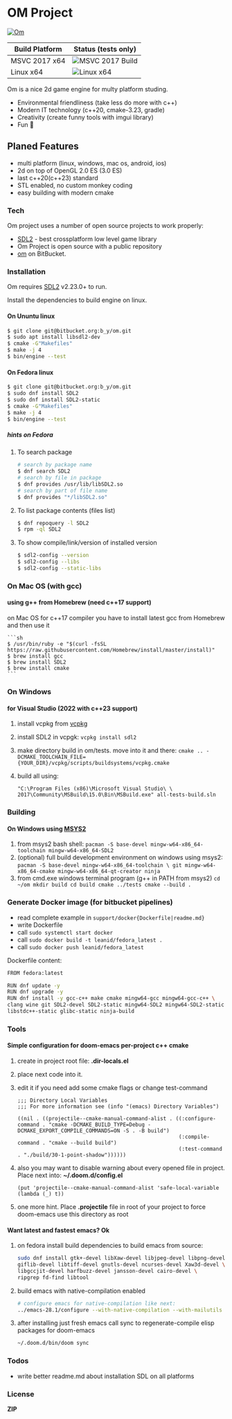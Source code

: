 # OM Project

[![Om](https://bitbucket.org/account/user/b_y/projects/OM/avatar/32)](https://bitbucket.org/account/user/b_y/projects/OM)

Build Platform   | Status (tests only)
---------------- | ----------------------
MSVC 2017 x64    | ![MSVC 2017 Build](https://ci.appveyor.com/api/projects/status/bitbucket/b_y/om)
Linux x64        | ![Linux x64](https://img.shields.io/bitbucket/pipelines/b_y/om.svg)
Om is a nice 2d game engine for multy platform studing.

- Environmental friendliness (take less do more with c++)
- Modern IT technology (c++20, cmake-3.23, gradle)
- Creativity (create funny tools with imgui library)
- Fun 🤣

## Planed Features

- multi platform (linux, windows, mac os, android, ios)
- 2d on top of OpenGL 2.0 ES (3.0 ES)
- last c++20(c++23) standard
- STL enabled, no custom monkey coding
- easy building with modern cmake

### Tech

Om project uses a number of open source projects to work properly:

- [SDL2] - best crossplatform low level game library
- Om Project is open source with a public repository
- [om](https://bitbucket.org/b_y/om) on BitBucket.

### Installation

Om requires [SDL2](http://libsdl.org/) v2.23.0+ to run.

Install the dependencies to build engine on linux.

#### On Ununtu linux

```sh
$ git clone git@bitbucket.org:b_y/om.git
$ sudo apt install libsdl2-dev
$ cmake -G"Makefiles"
$ make -j 4
$ bin/engine --test
```

#### On Fedora linux

```sh
$ git clone git@bitbucket.org:b_y/om.git
$ sudo dnf install SDL2
$ sudo dnf install SDL2-static
$ cmake -G"Makefiles"
$ make -j 4
$ bin/engine --test
```

##### hints on Fedora

1. To search package

    ```sh
    # search by package name
    $ dnf search SDL2
    # search by file in package
    $ dnf provides /usr/lib/libSDL2.so
    # search by part of file name
    $ dnf provides "*/libSDL2.so"
    ```

1. To list package contents (files list)

    ```sh
    $ dnf repoquery -l SDL2
    $ rpm -ql SDL2
    ```

1. To show compile/link/version of installed version

    ```sh
    $ sdl2-config --version
    $ sdl2-config --libs
    $ sdl2-config --static-libs
    ```

### On Mac OS (with gcc)

#### using g++ from Homebrew (need c++17 support)

on Mac OS for c++17 compiler you have to install latest gcc from
Homebrew and then use it

    ```sh
    $ /usr/bin/ruby -e "$(curl -fsSL https://raw.githubusercontent.com/Homebrew/install/master/install)"
    $ brew install gcc
    $ brew install SDL2
    $ brew install cmake
    ```

### On Windows

#### for Visual Studio (2022 with c++23 support)

1. install vcpkg from [vcpkg](https://github.com/Microsoft/vcpkg)
1. install SDL2 in vcpgk: `vcpkg install sdl2`
1. make directory build in om/tests. move into it and there:
   `cmake .. -DCMAKE_TOOLCHAIN_FILE={YOUR_DIR}/vcpkg/scripts/buildsystems/vcpkg.cmake`
1. build all using:

   ```
   "C:\Program Files (x86)\Microsoft Visual Studio\ \
   2017\Community\MSBuild\15.0\Bin\MSBuild.exe" all-tests-build.sln
   ```

### Building

#### On Windows using [MSYS2](https://www.msys2.org)

1. from msys2 bash shell:
    `pacman -S base-devel mingw-w64-x86_64-toolchain mingw-w64-x86_64-SDL2`
1. (optional) full build development environment on windows using msys2:
    `pacman -S base-devel mingw-w64-x86_64-toolchain \
    git mingw-w64-x86_64-cmake mingw-w64-x86_64-qt-creator ninja`
1. from cmd.exe windows terminal program (g++ in PATH from msys2)
    `cd ~/om
    mkdir build
    cd build
    cmake ../tests
    cmake --build .`

### Generate Docker image (for bitbucket pipelines)

- read complete example in ```support/docker{Dockerfile|readme.md}```
- write Dockerfile
- call ```sudo systemctl start docker```
- call ```sudo docker build -t leanid/fedora_latest .```
- call ```sudo docker push leanid/fedora_latest```

Dockerfile content:

```sh
FROM fedora:latest

RUN dnf update -y
RUN dnf upgrade -y
RUN dnf install -y gcc-c++ make cmake mingw64-gcc mingw64-gcc-c++ \
clang wine git SDL2-devel SDL2-static mingw64-SDL2 mingw64-SDL2-static \
libstdc++-static glibc-static ninja-build
```

### Tools

#### Simple configuration for **doom-emacs** per-project c++ cmake

1. create in project root file: **.dir-locals.el**
1. place next code into it.
1. edit it if you need add some cmake flags or change test-command

    ```elisp
    ;;; Directory Local Variables
    ;;; For more information see (info "(emacs) Directory Variables")

    ((nil . ((projectile--cmake-manual-command-alist . ((:configure-command . "cmake -DCMAKE_BUILD_TYPE=Debug -DCMAKE_EXPORT_COMPILE_COMMANDS=ON -S . -B build")
                                                        (:compile-command . "cmake --build build")
                                                        (:test-command . "./build/30-1-point-shadow"))))))
    ```

1. also you may want to disable warning about every opened file in project.
   Place next into: **~/.doom.d/config.el**

    ```elisp
    (put 'projectile--cmake-manual-command-alist 'safe-local-variable (lambda (_) t))
    ```

1. one more hint. Place **.projectile** file in root of your
   project to force doom-emacs use this directory as root

#### Want latest and fastest emacs? Ok

1. on fedora install build dependencies to build emacs from source:

    ```sh
    sudo dnf install gtk+-devel libXaw-devel libjpeg-devel libpng-devel \
    giflib-devel libtiff-devel gnutls-devel ncurses-devel Xaw3d-devel \
    libgccjit-devel harfbuzz-devel jansson-devel cairo-devel \
    ripgrep fd-find libtool
    ```

1. build emacs with native-compilation enabled

    ```sh
    # configure emacs for native-compilation like next:
    ../emacs-28.1/configure --with-native-compilation --with-mailutils
    ```

1. after installing just fresh emacs call sync
   to regenerate-compile elisp packages for doom-emacs

    ```sh
    ~/.doom.d/bin/doom sync
    ```

### Todos

- write better readme.md about installation SDL on all platforms

### License

**ZIP**

[//]: # (These are reference links used in the body of this note and get stripped out when the markdown processor does its job. There is no need to format nicely because it shouldn't be seen. Thanks SO - http://stackoverflow.com/questions/4823468/store-comments-in-markdown-syntax)
[SDL2]: <http://libsdl.org/>


